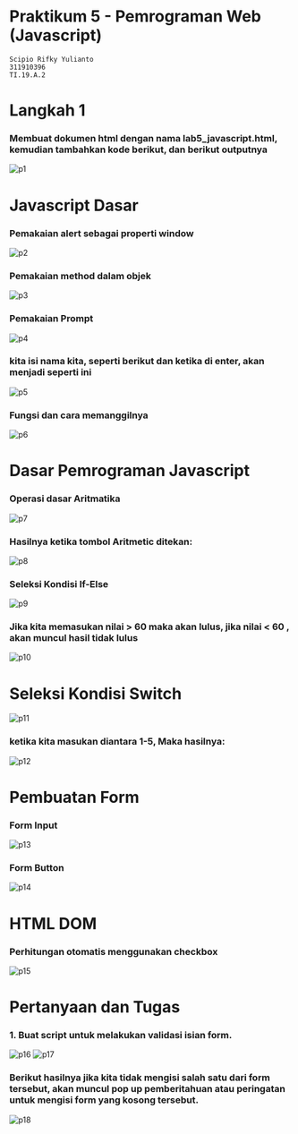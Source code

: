 # Praktikum 5 - Pemrograman Web (Javascript)
```
Scipio Rifky Yulianto
311910396
TI.19.A.2
```
# Langkah 1
### Membuat dokumen html dengan nama lab5_javascript.html, kemudian tambahkan kode berikut, dan berikut outputnya
![p1](https://user-images.githubusercontent.com/56240851/116087650-46b87e00-a6cb-11eb-8f5c-1dc5abc416c8.png)
# Javascript Dasar
### Pemakaian alert sebagai properti window
![p2](https://user-images.githubusercontent.com/56240851/116087671-4b7d3200-a6cb-11eb-9b41-c08b3616a56e.png)
### Pemakaian method dalam objek
![p3](https://user-images.githubusercontent.com/56240851/116087707-546e0380-a6cb-11eb-8a0c-82a16754d626.png)
### Pemakaian Prompt
![p4](https://user-images.githubusercontent.com/56240851/116087725-59cb4e00-a6cb-11eb-8aa4-414c2b4c555d.png)
### kita isi nama kita, seperti berikut dan ketika di enter, akan menjadi seperti ini
![p5](https://user-images.githubusercontent.com/56240851/116087735-5df76b80-a6cb-11eb-8dcf-7962b47cfdbe.png)
### Fungsi dan cara memanggilnya
![p6](https://user-images.githubusercontent.com/56240851/116087764-651e7980-a6cb-11eb-8cf6-81e74e28a163.png)
# Dasar Pemrograman Javascript
### Operasi dasar Aritmatika
![p7](https://user-images.githubusercontent.com/56240851/116087773-68196a00-a6cb-11eb-8560-ccbf11122473.png)
### Hasilnya ketika tombol Aritmetic ditekan:
![p8](https://user-images.githubusercontent.com/56240851/116087779-6bacf100-a6cb-11eb-9465-c46d180a7a09.png)
### Seleksi Kondisi If-Else
![p9](https://user-images.githubusercontent.com/56240851/116087809-71a2d200-a6cb-11eb-8215-1514e381bf26.png)
### Jika kita memasukan nilai > 60 maka akan lulus, jika nilai < 60 , akan muncul hasil tidak lulus
![p10](https://user-images.githubusercontent.com/56240851/116087838-79627680-a6cb-11eb-93a8-045317b02e64.png)
# Seleksi Kondisi Switch
![p11](https://user-images.githubusercontent.com/56240851/116093295-bf6e0900-a6d0-11eb-8c7b-65d3784f3cf7.png)
### ketika kita masukan diantara 1-5, Maka hasilnya:
![p12](https://user-images.githubusercontent.com/56240851/116093348-c7c64400-a6d0-11eb-9f84-2b5ffb0dc72b.png)
# Pembuatan Form
### Form Input
![p13](https://user-images.githubusercontent.com/56240851/116093381-ce54bb80-a6d0-11eb-928a-e925904674e2.png)
### Form Button
![p14](https://user-images.githubusercontent.com/56240851/116093399-d280d900-a6d0-11eb-8fc5-886bd0c126cd.png)
# HTML DOM
### Perhitungan otomatis menggunakan checkbox
![p15](https://user-images.githubusercontent.com/56240851/116093421-d7458d00-a6d0-11eb-9670-60526208a69d.png)
# Pertanyaan dan Tugas
### 1. Buat script untuk melakukan validasi isian form.
![p16](https://user-images.githubusercontent.com/56240851/116093438-dc0a4100-a6d0-11eb-81a0-7faf76608eb7.png)
![p17](https://user-images.githubusercontent.com/56240851/116093450-df9dc800-a6d0-11eb-8a00-d1d61ff209bf.png)
### Berikut hasilnya jika kita tidak mengisi salah satu dari form tersebut, akan muncul pop up pemberitahuan atau peringatan untuk mengisi form yang kosong tersebut.
![p18](https://user-images.githubusercontent.com/56240851/116093464-e298b880-a6d0-11eb-9f75-1e7f8d5ce1c6.png)

